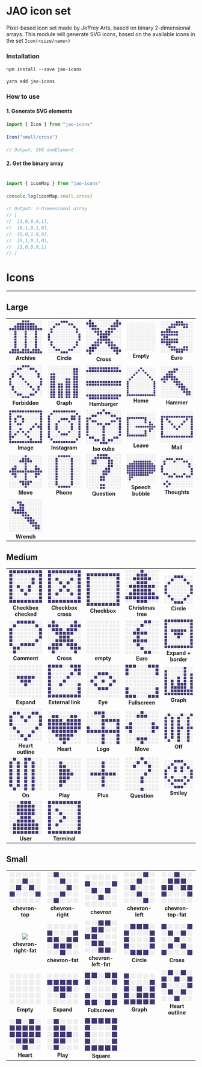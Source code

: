 # JAO icon set

Pixel-based icon set made by Jeffrey Arts, based on binary 2-dimensional arrays. This module will generate SVG icons, based on the available icons in the set `Icon(<size/name>)`


### Installation

```
npm install --save jao-icons

yarn add jao-icons
```


### How to use

#### 1. Generate SVG elements

```ts
import { Icon } from "jao-icons"

Icon("small/cross")

// Output: SVG domElement
```

#### 2. Get the binary array

```ts

import { iconMap } from "jao-icons"

console.log(iconMap.small.cross)

// Output: 2-Dimensional array
// [
// 	[1,0,0,0,1],
// 	[0,1,0,1,0],
// 	[0,0,1,0,0],
// 	[0,1,0,1,0],
// 	[1,0,0,0,1]
// ]
```


# Icons
--------

## Large

<table style="width: 100%">
  <tr>
    <td style="width: 128px; text-align:center;">
        <img src="https://raw.githubusercontent.com/JeffreyArts/jao-icons/main/images/large/archive.svg" style="width: 128px;">
        <br>
        <strong>Archive</strong>
    </td>
    <td style="width: 128px; text-align: center;">
        <img src="https://raw.githubusercontent.com/JeffreyArts/jao-icons/main/images/large/circle.svg" style="width: 128px;">
        <br>
        <strong>Circle</strong>
    </td>
    <td style="width: 128px; text-align: center;">
        <img src="https://raw.githubusercontent.com/JeffreyArts/jao-icons/main/images/large/cross.svg" style="width: 128px;">
        <br>
        <strong>Cross</strong>
    </td>
    <td style="width: 128px; text-align: center;">
        <img src="https://raw.githubusercontent.com/JeffreyArts/jao-icons/main/images/large/empty.svg" style="width: 128px;">
        <br>
        <strong>Empty</strong>
    </td>
    <td style="width: 128px; text-align: center;">
        <img src="https://raw.githubusercontent.com/JeffreyArts/jao-icons/main/images/large/euro.svg" style="width: 128px;">
        <br>
        <strong>Euro</strong>
    </td>
  </tr>

  <tr>
    <td style="width: 128px; text-align: center;">
        <img src="https://raw.githubusercontent.com/JeffreyArts/jao-icons/main/images/large/forbidden.svg" style="width: 128px;">
        <br>
        <strong>Forbidden</strong>
    </td>
    <td style="width: 128px; text-align: center;">
        <img src="https://raw.githubusercontent.com/JeffreyArts/jao-icons/main/images/large/graph.svg" style="width: 128px;">
        <br>
        <strong>Graph</strong>
    </td>
    <td style="width: 128px; text-align: center;">
        <img src="https://raw.githubusercontent.com/JeffreyArts/jao-icons/main/images/large/hamburger.svg" style="width: 128px;">
        <br>
        <strong>Hamburger</strong>
    </td>
    <td style="width: 128px; text-align: center;">
        <img src="https://raw.githubusercontent.com/JeffreyArts/jao-icons/main/images/large/home.svg" style="width: 128px;">
        <br>
        <strong>Home</strong>
    </td>
    <td style="width: 128px; text-align: center;">
        <img src="https://raw.githubusercontent.com/JeffreyArts/jao-icons/main/images/large/hammer.svg" style="width: 128px;">
        <br>
        <strong>Hammer</strong>
    </td>
  </tr>
  <tr>
    <td style="width: 128px; text-align: center;">
        <img src="https://raw.githubusercontent.com/JeffreyArts/jao-icons/main/images/large/image.svg" style="width: 128px;">
        <br>
        <strong>Image</strong>
    </td>
    <td style="width: 128px; text-align: center;">
        <img src="https://raw.githubusercontent.com/JeffreyArts/jao-icons/main/images/large/instagram.svg" style="width: 128px;">
        <br>
        <strong>Instagram</strong>
    </td>
    <td style="width: 128px; text-align: center;">
        <img src="https://raw.githubusercontent.com/JeffreyArts/jao-icons/main/images/large/iso-cube.svg" style="width: 128px;">
        <br>
        <strong>Iso cube</strong>
    </td>
    <td style="width: 128px; text-align: center;">
        <img src="https://raw.githubusercontent.com/JeffreyArts/jao-icons/main/images/large/leave.svg" style="width: 128px;">
        <br>
        <strong>Leave</strong>
    </td>
    <td style="width: 128px; text-align: center;">
        <img src="https://raw.githubusercontent.com/JeffreyArts/jao-icons/main/images/large/mail.svg" style="width: 128px;">
        <br>
        <strong>Mail</strong>
    </td>
  </tr>
  <tr>
    <td style="width: 128px; text-align: center;">
        <img src="https://raw.githubusercontent.com/JeffreyArts/jao-icons/main/images/large/move.svg" style="width: 128px;">
        <br>
        <strong>Move</strong>
    </td>
    <td style="width: 128px; text-align: center;">
        <img src="https://raw.githubusercontent.com/JeffreyArts/jao-icons/main/images/large/phone.svg" style="width: 128px;">
        <br>
        <strong>Phone</strong>
    </td>
    <td style="width: 128px; text-align: center;">
        <img src="https://raw.githubusercontent.com/JeffreyArts/jao-icons/main/images/large/question.svg" style="width: 128px;">
        <br>
        <strong>Question</strong>
    </td>
    <td style="width: 128px; text-align: center;">
        <img src="https://raw.githubusercontent.com/JeffreyArts/jao-icons/main/images/large/speech-bubble.svg" style="width: 128px;">
        <br>
        <strong>Speech bubble</strong>
    </td>
    <td style="width: 128px; text-align: center;">
        <img src="https://raw.githubusercontent.com/JeffreyArts/jao-icons/main/images/large/thoughts.svg" style="width: 128px;">
        <br>
        <strong>Thoughts</strong>
    </td>
  </tr>
  <tr>
    <td style="width: 128px; text-align: center;">
        <img src="https://raw.githubusercontent.com/JeffreyArts/jao-icons/main/images/large/wrench.svg" style="width: 128px;">
        <br>
        <strong>Wrench</strong>
    </td>
  </tr>
</table>


## Medium

<table style="width: 100%">
    <tr>
        <td style="width: 128px; text-align:center;">
            <img src="https://raw.githubusercontent.com/JeffreyArts/jao-icons/main/images/medium/checkbox-checked.svg" checked" style="width: 128px;">
            <br>
            <strong>Checkbox checked</strong>
        </td>
        <td style="width: 128px; text-align:center;">
            <img src="https://raw.githubusercontent.com/JeffreyArts/jao-icons/main/images/medium/checkbox-cross.svg" " style="width: 128px;">
            <br>
            <strong>Checkbox cross</strong>
        </td>
        <td style="width: 128px; text-align:center;">
            <img src="https://raw.githubusercontent.com/JeffreyArts/jao-icons/main/images/medium/checkbox.svg" style="width: 128px;">
            <br>
            <strong>Checkbox</strong>
        </td>
        <td style="width: 128px; text-align:center;">
            <img src="https://raw.githubusercontent.com/JeffreyArts/jao-icons/main/images/medium/christmas-tree.svg" " style="width: 128px;">
            <br>
            <strong>Christmas tree</strong>
        </td>
        <td style="width: 128px; text-align:center;">
            <img src="https://raw.githubusercontent.com/JeffreyArts/jao-icons/main/images/medium/circle.svg" style="width: 128px;">
            <br>
            <strong>Circle</strong>
        </td>
    </tr>
    <tr>
        <td style="width: 128px; text-align:center;">
            <img src="https://raw.githubusercontent.com/JeffreyArts/jao-icons/main/images/medium/comment.svg" style="width: 128px;">
            <br>
            <strong>Comment</strong>
        </td>
        <td style="width: 128px; text-align:center;">
            <img src="https://raw.githubusercontent.com/JeffreyArts/jao-icons/main/images/medium/cross.svg" style="width: 128px;">
            <br>
            <strong>Cross</strong>
        </td>
        <td style="width: 128px; text-align:center;">
            <img src="https://raw.githubusercontent.com/JeffreyArts/jao-icons/main/images/medium/empty.svg" style="width: 128px;">
            <br>
            <strong>empty</strong>
        </td>
        <td style="width: 128px; text-align:center;">
            <img src="https://raw.githubusercontent.com/JeffreyArts/jao-icons/main/images/medium/euro.svg" style="width: 128px;">
            <br>
            <strong>Euro</strong>
        </td>
        <td style="width: 128px; text-align:center;">
            <img src="https://raw.githubusercontent.com/JeffreyArts/jao-icons/main/images/medium/expand-with-border.svg" alt="expand with border" style="width: 128px;">
            <br>
            <strong>Expand + border</strong>
        </td>
    </tr>
    <tr>
        <td style="width: 128px; text-align:center;">
            <img src="https://raw.githubusercontent.com/JeffreyArts/jao-icons/main/images/medium/expand.svg" style="width: 128px;">
            <br>
            <strong>Expand</strong>
        </td>
        <td style="width: 128px; text-align:center;">
            <img src="https://raw.githubusercontent.com/JeffreyArts/jao-icons/main/images/medium/external-link.svg" style="width: 128px;">
            <br>
            <strong>External link</strong>
        </td>
        <td style="width: 128px; text-align:center;">
            <img src="https://raw.githubusercontent.com/JeffreyArts/jao-icons/main/images/medium/eye.svg" style="width: 128px;">
            <br>
            <strong>Eye</strong>
        </td>
        <td style="width: 128px; text-align:center;">
            <img src="https://raw.githubusercontent.com/JeffreyArts/jao-icons/main/images/medium/fullscreen.svg" style="width: 128px;">
            <br>
            <strong>Fullscreen</strong>
        </td>
        <td style="width: 128px; text-align:center;">
            <img src="https://raw.githubusercontent.com/JeffreyArts/jao-icons/main/images/medium/graph.svg" style="width: 128px;">
            <br>
            <strong>Graph</strong>
        </td>
    </tr>
    <tr>
        <td style="width: 128px; text-align:center;">
            <img src="https://raw.githubusercontent.com/JeffreyArts/jao-icons/main/images/medium/heart-outline.svg" style="width: 128px;">
            <br>
            <strong>Heart outline</strong>
        </td>
        <td style="width: 128px; text-align:center;">
            <img src="https://raw.githubusercontent.com/JeffreyArts/jao-icons/main/images/medium/heart.svg" style="width: 128px;">
            <br>
            <strong>Heart</strong>
        </td>
        <td style="width: 128px; text-align:center;">
            <img src="https://raw.githubusercontent.com/JeffreyArts/jao-icons/main/images/medium/logo.svg" style="width: 128px;">
            <br>
            <strong>Logo</strong>
        </td>
        <td style="width: 128px; text-align:center;">
            <img src="https://raw.githubusercontent.com/JeffreyArts/jao-icons/main/images/medium/move.svg" style="width: 128px;">
            <br>
            <strong>Move</strong>
        </td>
        <td style="width: 128px; text-align:center;">
            <img src="https://raw.githubusercontent.com/JeffreyArts/jao-icons/main/images/medium/off.svg" style="width: 128px;">
            <br>
            <strong>Off</strong>
        </td>
    </tr>
    <tr>
        <td style="width: 128px; text-align:center;">
            <img src="https://raw.githubusercontent.com/JeffreyArts/jao-icons/main/images/medium/on.svg" style="width: 128px;">
            <br>
            <strong>On</strong>
        </td>
        <td style="width: 128px; text-align:center;">
            <img src="https://raw.githubusercontent.com/JeffreyArts/jao-icons/main/images/medium/play.svg" style="width: 128px;">
            <br>
            <strong>Play</strong>
        </td>
        <td style="width: 128px; text-align:center;">
            <img src="https://raw.githubusercontent.com/JeffreyArts/jao-icons/main/images/medium/plus.svg" style="width: 128px;">
            <br>
            <strong>Plus</strong>
        </td>
        <td style="width: 128px; text-align:center;">
            <img src="https://raw.githubusercontent.com/JeffreyArts/jao-icons/main/images/medium/question.svg" style="width: 128px;">
            <br>
            <strong>Question</strong>
        </td>
        <td style="width: 128px; text-align:center;">
            <img src="https://raw.githubusercontent.com/JeffreyArts/jao-icons/main/images/medium/smiley.svg" style="width: 128px;">
            <br>
            <strong>Smiley</strong>
        </td>
    </tr>
    <tr>
        <td style="width: 128px; text-align:center;">
            <img src="https://raw.githubusercontent.com/JeffreyArts/jao-icons/main/images/medium/user.svg" style="width: 128px;">
            <br>
            <strong>User</strong>
        </td>
        <td style="width: 128px; text-align:center;">
            <img src="https://raw.githubusercontent.com/JeffreyArts/jao-icons/main/images/medium/terminal.svg" style="width: 128px;">
            <br>
            <strong>Terminal</strong>
        </td>
    </tr>
</table>



## Small
<table>
    <tr>
        <td style="width: 128px; text-align:center;">
            <img src="https://raw.githubusercontent.com/JeffreyArts/jao-icons/main/images/small/chevron-top.svg" style="width: 128px;">
            <br>
            <strong>chevron-top</strong>
        </td>
        <td style="width: 128px; text-align:center;">
            <img src="https://raw.githubusercontent.com/JeffreyArts/jao-icons/main/images/small/chevron-right.svg" style="width: 128px;">
            <br>
            <strong>chevron-right</strong>
        </td>
        <td style="width: 128px; text-align:center;">
            <img src="https://raw.githubusercontent.com/JeffreyArts/jao-icons/main/images/small/chevron.svg" style="width: 128px;">
            <br>
            <strong>chevron</strong>
        </td>
        <td style="width: 128px; text-align:center;">
            <img src="https://raw.githubusercontent.com/JeffreyArts/jao-icons/main/images/small/chevron-left.svg" style="width: 128px;">
            <br>
            <strong>chevron-left</strong>
        </td>
        <td style="width: 128px; text-align:center;">
            <img src="https://raw.githubusercontent.com/JeffreyArts/jao-icons/main/images/small/chevron-top-fat.svg" style="width: 128px;">
            <br>
            <strong>chevron-top-fat</strong>
        </td>
    <tr>
    </tr>
        <td style="width: 128px; text-align:center;">
            <img src="https://raw.githubusercontent.com/JeffreyArts/jao-icons/main/images/small/chevron-righ-fat.svg" style="width: 128px;">
            <br>
            <strong>chevron-right-fat</strong>
        </td>
        <td style="width: 128px; text-align:center;">
            <img src="https://raw.githubusercontent.com/JeffreyArts/jao-icons/main/images/small/chevron-fat.svg" style="width: 128px;">
            <br>
            <strong>chevron-fat</strong>
        </td>
        <td style="width: 128px; text-align:center;">
            <img src="https://raw.githubusercontent.com/JeffreyArts/jao-icons/main/images/small/chevron-left-fat.svg" style="width: 128px;">
            <br>
            <strong>chevron-left-fat</strong>
        </td>
        <td style="width: 128px; text-align:center;">
            <img src="https://raw.githubusercontent.com/JeffreyArts/jao-icons/main/images/small/circle.svg" style="width: 128px;">
            <br>
            <strong>Circle</strong>
        </td>
        <td style="width: 128px; text-align:center;">
            <img src="https://raw.githubusercontent.com/JeffreyArts/jao-icons/main/images/small/cross.svg" style="width: 128px;">
            <br>
            <strong>Cross</strong>
        </td>
    </tr>
    <tr>
        <td style="width: 128px; text-align:center;">
            <img src="https://raw.githubusercontent.com/JeffreyArts/jao-icons/main/images/small/empty.svg" style="width: 128px;">
            <br>
            <strong>Empty</strong>
        </td>
        <td style="width: 128px; text-align:center;">
            <img src="https://raw.githubusercontent.com/JeffreyArts/jao-icons/main/images/small/expand.svg" style="width: 128px;">
            <br>
            <strong>Expand</strong>
        </td>
        <td style="width: 128px; text-align:center;">
            <img src="https://raw.githubusercontent.com/JeffreyArts/jao-icons/main/images/small/fullscreen.svg" style="width: 128px;">
            <br>
            <strong>Fullscreen</strong>
        </td>
        <td style="width: 128px; text-align:center;">
            <img src="https://raw.githubusercontent.com/JeffreyArts/jao-icons/main/images/small/graph.svg" style="width: 128px;">
            <br>
            <strong>Graph</strong>
        </td>
        <td style="width: 128px; text-align:center;">
            <img src="https://raw.githubusercontent.com/JeffreyArts/jao-icons/main/images/small/heart-outline.svg" style="width: 128px;">
            <br>
            <strong>Heart outline</strong>
        </td>
    <tr>
    </tr>
        <td style="width: 128px; text-align:center;">
            <img src="https://raw.githubusercontent.com/JeffreyArts/jao-icons/main/images/small/heart.svg" style="width: 128px;">
            <br>
            <strong>Heart</strong>
        </td>
        <td style="width: 128px; text-align:center;">
            <img src="https://raw.githubusercontent.com/JeffreyArts/jao-icons/main/images/small/play.svg" style="width: 128px;">
            <br>
            <strong>Play</strong>
        </td>
        <td style="width: 128px; text-align:center;">
            <img src="https://raw.githubusercontent.com/JeffreyArts/jao-icons/main/images/small/square.svg" style="width: 128px;">
            <br>
            <strong>Square</strong>
        </td>
    </tr>
</table>
